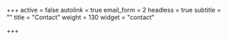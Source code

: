 +++
active = false
autolink = true
email_form = 2
headless = true
subtitle = ""
title = "Contact"
weight = 130
widget = "contact"

+++
